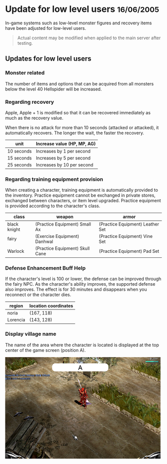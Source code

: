 # Update for low level users <small>16/06/2005</small>

In-game systems such as low-level monster figures and recovery items have been adjusted for low-level users.

> Actual content may be modified when applied to the main server after testing.

## Updates for low level users

### Monster related

The number of items and options that can be acquired from all monsters below the level 40 Hellspider will be increased.

### Regarding recovery

Apple, Apple + 1 is modified so that it can be recovered immediately as much as the recovery value.

When there is no attack for more than 10 seconds (attacked or attacked), it automatically recovers.
The longer the wait, the faster the recovery.

| unit       | Increase value (HP, MP, AG) |
| ---------- | --------------------------- |
| 10 seconds | Increases by 1 per second   |
| 15 seconds | Increases by 5 per second   |
| 25 seconds | Increases by 10 per second  |

### Regarding training equipment provision

When creating a character, training equipment is automatically provided to the inventory.
Practice equipment cannot be exchanged in private stores, exchanged between characters, or item level upgraded. Practice equipment is provided according to the character's class.

| class        | weapon                          | armor                            |
| ------------ | ------------------------------- | -------------------------------- |
| black knight | (Practice Equipment) Small Ax   | (Practice Equipment) Leather Set |
| fairy        | (Exercise Equipment) Danhwal    | (Practice Equipment) Vine Set    |
| Warlock      | (Practice Equipment) Skull Cane | (Practice Equipment) Pad Set     |

### Defense Enhancement Buff Help

If the character's level is 100 or lower, the defense can be improved through the fairy NPC.
As the character's ability improves, the supported defense also improves. The effect is for 30 minutes and disappears when you reconnect or the character dies.

| region   | location coordinates |
| -------- | -------------------- |
| noria    | (167, 118)           |
| Lorencia | (143, 128)           |

### Display village name

The name of the area where the character is located is displayed at the top center of the game screen (position A).

![](./img/shot54_a.jpg)
